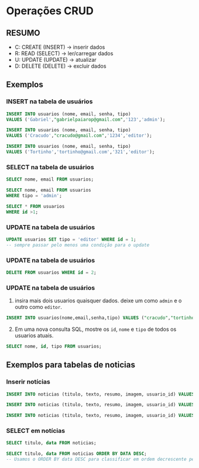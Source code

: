 # Operações CRUD

## RESUMO


- C: CREATE (INSERT) -> inserir dados
- R: READ (SELECT) -> ler/carregar dados
- U: UPDATE (UPDATE) -> atualizar
- D: DELETE (DELETE) -> excluir dados

## Exemplos

### INSERT na tabela de usuários

```sql
INSERT INTO usuarios (nome, email, senha, tipo)
VALUES ('Gabriel',"gabrielpaiarop@gmail.com",'123','admin');
```

```sql
INSERT INTO usuarios (nome, email, senha, tipo)
VALUES ('Cracudo',"cracudo@gmail.com",'1234','editor');
```

```sql
INSERT INTO usuarios (nome, email, senha, tipo)
VALUES ('Tortinho','tortinho@gmail.com','321','editor');
```

### SELECT na tabela de usuários

```sql
SELECT nome, email FROM usuarios;
```

```sql
SELECT nome, email FROM usuarios
WHERE tipo = 'admin';
```
```sql
SELECT * FROM usuarios
WHERE id >1;
```

### UPDATE na tabela de usuários

```sql
UPDATE usuarios SET tipo = 'editor' WHERE id = 1;
-- sempre passar pelo menos uma condição para o update
```

### UPDATE na tabela de usuários

```sql
DELETE FROM usuarios WHERE id = 2;

```

### UPDATE na tabela de usuários

1) insira mais dois usuarios quaisquer dados. deixe um como `admin` e o outro como `editor`.

```sql
INSERT INTO usuarios(nome,email,senha,tipo) VALUES ("cracudo","tortinho");

```
2) Em uma nova consulta SQL, mostre os `id`, `nome` e `tipo` de todos os usuarios atuais.

```sql
SELECT nome, id, tipo FROM usuarios;

```

## Exemplos para tabelas de noticias

### Inserir notícias 

```sql
INSERT INTO noticias (titulo, texto, resumo, imagem, usuario_id) VALUES ('Meu pai ganhou na mega-sena', 'e foi comprar cigarro e nunca mais voltou', 'fugiu com uma novinha','premio.jpg', 1);

```
```sql
INSERT INTO noticias (titulo, texto, resumo, imagem, usuario_id) VALUES ('assalto em SP da errado', 'assaltante quebrou a cara ao cair em bueiro', 'Assalto em SP','roubo.jpg', 3);

```
```sql
INSERT INTO noticias (titulo, texto, resumo, imagem, usuario_id) VALUES ('Cachorros que veem cores', 'um estudo diz que os cachorros enxergam mais cores do que podiamos imaginar', 'Mundo canino com mais cor','cachorros.jpg', 4);

```

### SELECT em notícias

```sql
SELECT titulo, data FROM noticias;

```
```sql
SELECT titulo, data FROM noticias ORDER BY DATA DESC;
-- Usamos o ORDER BY data DESC para classificar em ordem decrescente pela data

```